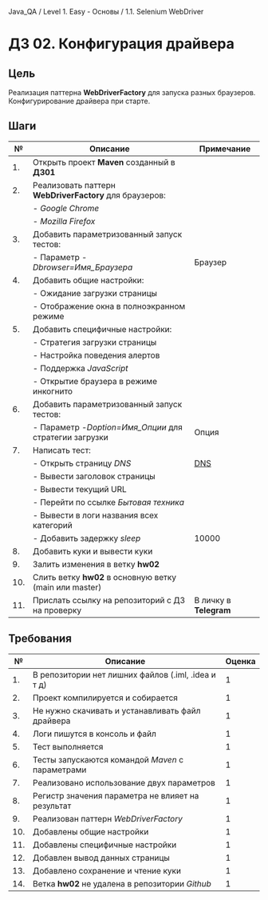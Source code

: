 Java_QA / Level 1. Easy - Основы / 1.1. Selenium WebDriver

# ДЗ 02. Конфигурация драйвера

## Цель

Реализация паттерна **WebDriverFactory** для запуска разных браузеров.
Конфигурирование драйвера при старте.


## Шаги

| №   | Описание                                                | Примечание                             |
|-----|---------------------------------------------------------|----------------------------------------|
|  1. | Открыть проект **Maven** созданный в **ДЗ01**           |                                        |                                          
|  2. | Реализовать паттерн **WebDriverFactory** для браузеров: |                                        |
|     | - *Google Chrome*                                       |                                        |
|     | - *Mozilla Firefox*                                     |                                        |
|  3. | Добавить параметризованный запуск тестов:               |                                        |
|     | - Параметр *-Dbrowser=Имя_Браузера*                     | Браузер                                |
|  4. | Добавить общие настройки:                               |                                        |
|     | - Ожидание загрузки страницы                            |                                        |
|     | - Отображение окна в полноэкранном режиме               |                                        |
|  5. | Добавить специфичные настройки:                         |                                        |
|     | - Стратегия загрузки страницы                           |                                        |
|     | - Настройка поведения алертов                           |                                        |
|     | - Поддержка *JavaScript*                                |                                        |
|     | - Открытие браузера в режиме инкогнито                  |                                        |
|  6. | Добавить параметризованный запуск тестов:               |                                        |
|     | - Параметр *-Doption=Имя_Опции* для стратегии загрузки  | Опция                                  |
|  7. | Написать тест:                                          |                                        |
|     | - Открыть страницу *DNS*                                | [DNS](https://www.dns-shop.ru/)        |
|     | - Вывести заголовок страницы                            |                                        |
|     | - Вывести текущий URL                                   |                                        |
|     | - Перейти по ссылке *Бытовая техника*                   |                                        |
|     | - Вывести в логи названия всех категорий                |                                        |
|     | - Добавить задержку *sleep*                             | 10000                                  |
|  8. | Добавить куки и вывести куки                            |                                        |
|  9. | Залить изменения в ветку **hw02**                       |                                        |
| 10. | Слить ветку **hw02** в основную ветку (main или master) |                                        |
| 11. | Прислать ссылку на репозиторий с ДЗ на проверку         | В личку в **Telegram**                 |  

## Требования

| №   | Описание                                                          | Оценка  |
|-----|-------------------------------------------------------------------|---------|
|  1. | В репозитории нет лишних файлов (.iml, .idea и т д)               | 1       |
|  2. | Проект компилируется и собирается                                 | 1       |
|  3. | Не нужно скачивать и устанавливать файл драйвера                  | 1       |
|  4. | Логи пишутся в консоль и файл                                     | 1       |
|  5. | Тест выполняется                                                  | 1       |
|  6. | Тесты запускаются командой *Maven* с параметрами                  | 1       |
|  7. | Реализовано использование двух параметров                         | 1       |
|  8. | Регистр значения параметра не влияет на результат                 | 1       |
|  9. | Реализован паттерн *WebDriverFactory*                             | 1       |
| 10. | Добавлены общие настройки                                         | 1       |
| 11. | Добавлены специфичные настройки                                   | 1       |
| 12. | Добавлен вывод данных страницы                                    | 1       |
| 13. | Добавлено сохранение и чтение куки                                | 1       |
| 14. | Ветка **hw02** не удалена в репозитории *Github*                  | 1       |